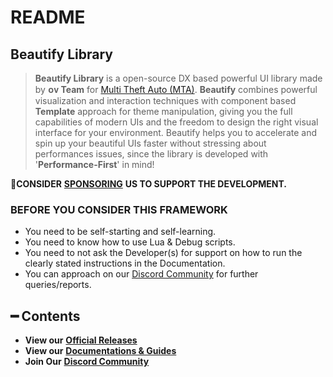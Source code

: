 # README

## Beautify Library

> **Beautify Library** is a open-source DX based powerful UI library made by **ᴏᴠ Team** for [Multi Theft Auto \(MTA\)](https://multitheftauto.com/). **Beautify** combines powerful visualization and interaction techniques with component based **Template** approach for theme manipulation, giving you the full capabilities of modern UIs and the freedom to design the right visual interface for your environment. Beautify helps you to accelerate and spin up your beautiful UIs faster without stressing about performances issues, since the library is developed with '**Performance-First**' in mind!

💎**CONSIDER** [**SPONSORING**](https://ko-fi.com/ovileamriam) **US TO SUPPORT THE DEVELOPMENT.**

### BEFORE YOU CONSIDER THIS FRAMEWORK

* You need to be self-starting and self-learning.
* You need to know how to use Lua & Debug scripts.
* You need to not ask the Developer\(s\) for support on how to run the clearly stated instructions in the Documentation.
* You can approach on our [Discord Community](http://discord.gg/sVCnxPW) for further queries/reports.

## ━ Contents

* **View our** [**Official Releases**](https://github.com/OvileAmriam/MTA-Beautify-Library/releases)
* **View our** [**Documentations & Guides**](https://github.com/OvileAmriam/MTA-Beautify-Library/wiki)
* **Join Our** [**Discord Community**](http://discord.gg/sVCnxPW)


